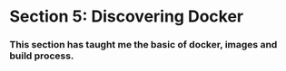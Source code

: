 # Section 5: Discovering Docker

### This section has taught me the basic of docker, images and build process.
